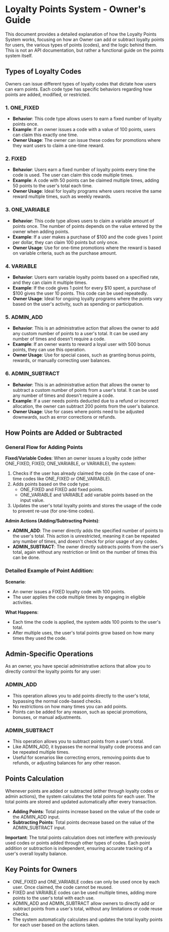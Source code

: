 # Loyalty Points System - Owner's Guide

This document provides a detailed explanation of how the Loyalty Points System works, focusing on how an Owner can add or subtract loyalty points for users, the various types of points (codes), and the logic behind them. This is not an API documentation, but rather a functional guide on the points system itself.

## Types of Loyalty Codes

Owners can issue different types of loyalty codes that dictate how users can earn points. Each code type has specific behaviors regarding how points are added, modified, or restricted.

### 1. ONE_FIXED
- **Behavior**: This code type allows users to earn a fixed number of loyalty points once.
- **Example**: If an owner issues a code with a value of 100 points, users can claim this exactly one time.
- **Owner Usage**: The owner can issue these codes for promotions where they want users to claim a one-time reward.

### 2. FIXED
- **Behavior**: Users earn a fixed number of loyalty points every time the code is used. The user can claim this code multiple times.
- **Example**: A code with 50 points can be claimed multiple times, adding 50 points to the user's total each time.
- **Owner Usage**: Ideal for loyalty programs where users receive the same reward multiple times, such as weekly rewards.

### 3. ONE_VARIABLE
- **Behavior**: This code type allows users to claim a variable amount of points once. The number of points depends on the value entered by the owner when adding points.
- **Example**: If a user makes a purchase of $100 and the code gives 1 point per dollar, they can claim 100 points but only once.
- **Owner Usage**: Use for one-time promotions where the reward is based on variable criteria, such as the purchase amount.

### 4. VARIABLE
- **Behavior**: Users earn variable loyalty points based on a specified rate, and they can claim it multiple times.
- **Example**: If the code gives 1 point for every $10 spent, a purchase of $100 gives the user 10 points. This code can be used repeatedly.
- **Owner Usage**: Ideal for ongoing loyalty programs where the points vary based on the user's activity, such as spending or participation.

### 5. ADMIN_ADD
- **Behavior**: This is an administrative action that allows the owner to add any custom number of points to a user's total. It can be used any number of times and doesn't require a code.
- **Example**: If an owner wants to reward a loyal user with 500 bonus points, they can use this operation.
- **Owner Usage**: Use for special cases, such as granting bonus points, rewards, or manually correcting user balances.

### 6. ADMIN_SUBTRACT
- **Behavior**: This is an administrative action that allows the owner to subtract a custom number of points from a user's total. It can be used any number of times and doesn't require a code.
- **Example**: If a user needs points deducted due to a refund or incorrect allocation, the owner can subtract 200 points from the user's balance.
- **Owner Usage**: Use for cases where points need to be adjusted downwards, such as error corrections or refunds.

## How Points are Added or Subtracted

### General Flow for Adding Points

**Fixed/Variable Codes**: When an owner issues a loyalty code (either ONE_FIXED, FIXED, ONE_VARIABLE, or VARIABLE), the system:

1. Checks if the user has already claimed the code (in the case of one-time codes like ONE_FIXED or ONE_VARIABLE).
2. Adds points based on the code type:
   - ONE_FIXED and FIXED add fixed points.
   - ONE_VARIABLE and VARIABLE add variable points based on the input value.
3. Updates the user's total loyalty points and stores the usage of the code to prevent re-use (for one-time codes).

**Admin Actions (Adding/Subtracting Points)**:

- **ADMIN_ADD**: The owner directly adds the specified number of points to the user's total. This action is unrestricted, meaning it can be repeated any number of times, and doesn't check for prior usage of any codes.
- **ADMIN_SUBTRACT**: The owner directly subtracts points from the user's total, again without any restriction or limit on the number of times this can be done.

### Detailed Example of Point Addition:

**Scenario**:
- An owner issues a FIXED loyalty code with 100 points.
- The user applies the code multiple times by engaging in eligible activities.

**What Happens**:
- Each time the code is applied, the system adds 100 points to the user's total.
- After multiple uses, the user's total points grow based on how many times they used the code.

## Admin-Specific Operations

As an owner, you have special administrative actions that allow you to directly control the loyalty points for any user:

### ADMIN_ADD
- This operation allows you to add points directly to the user's total, bypassing the normal code-based checks.
- No restrictions on how many times you can add points.
- Points can be added for any reason, such as special promotions, bonuses, or manual adjustments.

### ADMIN_SUBTRACT
- This operation allows you to subtract points from a user's total.
- Like ADMIN_ADD, it bypasses the normal loyalty code process and can be repeated multiple times.
- Useful for scenarios like correcting errors, removing points due to refunds, or adjusting balances for any other reason.

## Points Calculation

Whenever points are added or subtracted (either through loyalty codes or admin actions), the system calculates the total points for each user. The total points are stored and updated automatically after every transaction.

- **Adding Points**: Total points increase based on the value of the code or the ADMIN_ADD input.
- **Subtracting Points**: Total points decrease based on the value of the ADMIN_SUBTRACT input.

**Important**: The total points calculation does not interfere with previously used codes or points added through other types of codes. Each point addition or subtraction is independent, ensuring accurate tracking of a user's overall loyalty balance.

## Key Points for Owners

- ONE_FIXED and ONE_VARIABLE codes can only be used once by each user. Once claimed, the code cannot be reused.
- FIXED and VARIABLE codes can be used multiple times, adding more points to the user's total with each use.
- ADMIN_ADD and ADMIN_SUBTRACT allow owners to directly add or subtract points from a user's total, without any limitations or code reuse checks.
- The system automatically calculates and updates the total loyalty points for each user based on the actions taken.